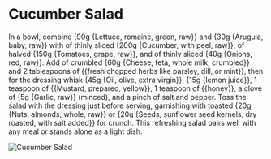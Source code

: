 # Cucumber Salad

In a bowl, combine {90g {Lettuce, romaine, green, raw}} and {30g {Arugula, baby, raw}} with  of thinly sliced {200g {Cucumber, with peel, raw}}, of halved {150g {Tomatoes, grape, raw}}, and of thinly sliced  {40g {Onions, red, raw}}. Add of crumbled {60g {Cheese, feta, whole milk, crumbled}} and 2 tablespoons of {{fresh chopped herbs like parsley, dill, or mint}}, then for the dressing whisk {45g {Oil, olive, extra virgin}}, {15g {lemon juice}}, 1 teaspoon of {{Mustard, prepared, yellow}}, 1 teaspoon of {{honey}}, a clove of {5g {Garlic, raw}} (minced), and a pinch of salt and pepper. Toss the salad with the dressing just before serving, garnishing with toasted {20g {Nuts, almonds, whole, raw}} or {20g {Seeds, sunflower seed kernels, dry roasted, with salt added}} for crunch. This refreshing salad pairs well with any meal or stands alone as a light dish. 

![Cucumber Salad](../../MealPlanner/meals/images/cucumbersalad.jpg)